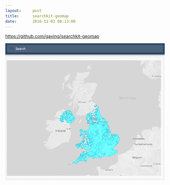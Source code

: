 ```yaml
---
layout:     post
title:      searchkit-geomap
date:       2016-11-03 08:13:00
---
```


https://github.com/gaving/searchkit-geomap

![searchkit-geomap](https://github.com/gaving/searchkit-geomap/raw/master/site/1.gif)

